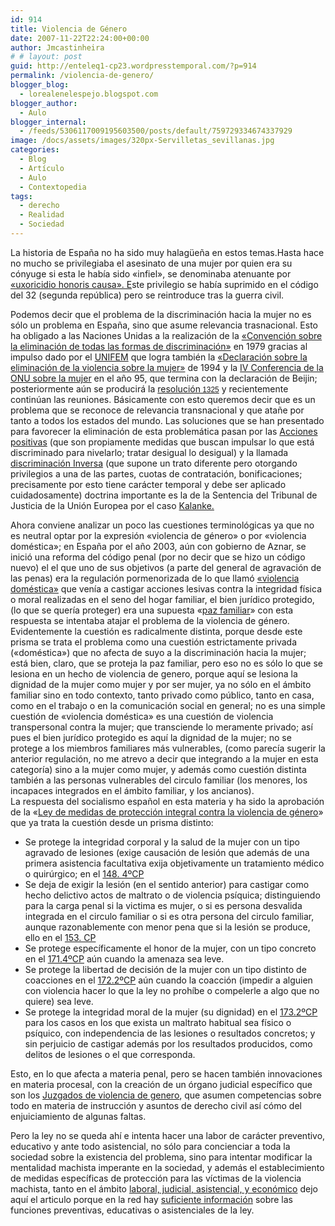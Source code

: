 ```yaml
---
id: 914
title: Violencia de Género
date: 2007-11-22T22:24:00+00:00
author: Jmcastinheira
# # layout: post
guid: http://enteleq1-cp23.wordpresstemporal.com/?p=914
permalink: /violencia-de-genero/
blogger_blog:
  - lorealenelespejo.blogspot.com
blogger_author:
  - Aulo
blogger_internal:
  - /feeds/5306117009195603500/posts/default/759729334674337929
image: /docs/assets/images/320px-Servilletas_sevillanas.jpg
categories:
  - Blog
  - Artículo
  - Aulo
  - Contextopedia
tags:
  - derecho
  - Realidad
  - Sociedad
---
```

La historia de España no ha sido muy halagüeña en estos temas.Hasta hace no mucho se privilegiaba el asesinato de una mujer por quien era su cónyuge si esta le había sido «infiel», se denominaba atenuante por [«uxoricidio honoris causa». E](http://www.ciudadanas.org/documentos/textoCONFERENCIA.pdf)ste privilegio se había suprimido en el código del 32 (segunda república) pero se reintroduce tras la guerra civil.


Podemos decir que el problema de la discriminación hacia la mujer no es sólo un problema en España, sino que asume relevancia trasnacional. Esto ha obligado a las Naciones Unidas a la realización de la [«Convención sobre la eliminación de todas las formas de discriminación»](http://www.unhchr.ch/spanish/html/menu3/b/e1cedaw_sp.htm) en 1979 gracias al impulso dado por el [UNIFEM](http://www.unifem.org/) que logra también la [«Declaración sobre la eliminación de la violencia sobre la mujer»](http://www.unhchr.ch/huridocda/huridoca.nsf/%28Symbol%29/A.RES.48.104.Sp?Opendocument) de 1994 y la [IV Conferencia de la ONU sobre la mujer](http://www.sinexcusas2015.org/un_files/middleframe_files/objetivos/conferencias/Beijin.htm) en el año 95, que termina con la declaración de Beijin; posteriormente aún se producirá la <a href="http://www.peacewomen.org/SP/un/sc/1325.html" class="broken_link" rel="nofollow">resolución<span style=";font-family: Arial,Helvetica,sans-serif; font-size: 85%;"> 1325</span></a> y recientemente continúan las reuniones. Básicamente con esto queremos decir que es un problema que se reconoce de relevancia transnacional y que atañe por tanto a todos los estados del mundo. Las soluciones que se han presentado para favorecer la eliminación de esta problemática pasan por las [Acciones positivas](http://www.equalitaca.org/nuevaitaca/publicaciones/enlaces/2004/54/accionespositivasdido.pdf) (que son propiamente medidas que buscan impulsar lo que está discriminado para nivelarlo; tratar desigual lo desigual) y la llamada [discriminación Inversa](http://blap.infopolis.es/segment.cfm?segment=1228) (que supone un trato diferente pero otorgando privilegios a una de las partes, cuotas de contratación, bonificaciones; precisamente por esto tiene carácter temporal y debe ser aplicado cuidadosamente) doctrina importante es la de la Sentencia del Tribunal de Justicia de la Unión Europea por el caso [Kalanke.](http://blap.infopolis.es/segment.cfm?segment=1221&table_of_contents=1171)

Ahora conviene analizar un poco las cuestiones terminológicas ya que no es neutral optar por la expresión «violencia de género» o por «violencia doméstica»; en España por el año 2003, aún con gobierno de Aznar, se inició una reforma del código penal (por no decir que se hizo un código nuevo) el el que uno de sus objetivos (a parte del general de agravación de las penas) era la regulación pormenorizada de lo que llamó [«violencia doméstica»](http://www.consumer.es/web/es/economia_domestica/2003/03/15/58985.php) que venía a castigar acciones lesivas contra la integridad física o moral realizadas en el seno del hogar familiar, el bien jurídico protegido, (lo que se quería proteger) era una supuesta «[paz familiar](http://www.apfsasturias.org/ap20030930a.pdf)» con esta respuesta se intentaba atajar el problema de la violencia de género. Evidentemente la cuestión es radicalmente distinta, porque desde este prisma se trata el problema como una cuestión estrictamente privada («doméstica») que no afecta de suyo a la discriminación hacia la mujer; está bien, claro, que se proteja la paz familiar, pero eso no es sólo lo que se lesiona en un hecho de violencia de genero, porque aquí se lesiona la dignidad de la mujer como mujer y por ser mujer, ya no sólo en el ámbito familiar sino en todo contexto, tanto privado como público, tanto en casa, como en el trabajo o en la comunicación social en general; no es una simple cuestión de «violencia doméstica» es una cuestión de violencia transpersonal contra la mujer; que transciende lo meramente privado; así pues el bien jurídico protegido es aquí la dignidad de la mujer; no se protege a los miembros familiares más vulnerables, (como parecía sugerir la anterior regulación, no me atrevo a decir que integrando a la mujer en esta categoría) sino a la mujer como mujer, y además como cuestión distinta también a las personas vulnerables del circulo familiar (los menores, los incapaces integrados en el ámbito familiar, y los ancianos).  
La respuesta del socialismo español en esta materia y ha sido la aprobación de la «[Ley de medidas de protección integral contra la violencia de género](http://noticias.juridicas.com/base_datos/Admin/lo1-2004.html)» que ya trata la cuestión desde un prisma distinto:

  * Se protege la integridad corporal y la salud de la mujer con un tipo agravado de lesiones (exige causación de lesión que además de una primera asistencia facultativa exija objetivamente un tratamiento médico o quirúrgico; en el [148. 4ºCP](http://noticias.juridicas.com/base_datos/Penal/lo10-1995.l2t3.html#a148)
  * Se deja de exigir la lesión (en el sentido anterior) para castigar como hecho delictivo actos de maltrato o de violencia psíquica; distinguiendo para la carga penal si la victima es mujer, o si es persona desvalida integrada en el circulo familiar o si es otra persona del circulo familiar, aunque razonablemente con menor pena que si la lesión se produce, ello en el [153. CP](http://noticias.juridicas.com/base_datos/Penal/lo10-1995.l2t3.html#a153)
  * Se protege específicamente el honor de la mujer, con un tipo concreto en el [171.4ºCP](http://noticias.juridicas.com/base_datos/Penal/lo10-1995.l2t6.html#a171) aún cuando la amenaza sea leve.
  * Se protege la libertad de decisión de la mujer con un tipo distinto de coacciones en el [172.2ºCP](http://noticias.juridicas.com/base_datos/Penal/lo10-1995.l2t6.html#a172) aún cuando la coacción (impedir a alguien con violencia hacer lo que la ley no prohíbe o compelerle a algo que no quiere) sea leve.
  * Se protege la integridad moral de la mujer (su dignidad) en el [173.2ºCP](http://noticias.juridicas.com/base_datos/Penal/lo10-1995.l2t7.html#a173) para los casos en los que exista un maltrato habitual sea físico o psíquico, con independencia de las lesiones o resultados concretos; y sin perjuicio de castigar además por los resultados producidos, como delitos de lesiones o el que corresponda.

Esto, en lo que afecta a materia penal, pero se hacen también innovaciones en materia procesal, con la creación de un órgano judicial específico que son los [Juzgados de violencia de genero](http://www.elmundo.es/elmundo/2005/10/18/sociedad/1129625090.html), que asumen competencias sobre todo en materia de instrucción y asuntos de derecho civil así cómo del enjuiciamiento de algunas faltas.

Pero la ley no se queda ahí e intenta hacer una labor de carácter preventivo, educativo y ante todo asistencial, no sólo para concienciar a toda la sociedad sobre la existencia del problema, sino para intentar modificar la mentalidad machista imperante en la sociedad, y además el establecimiento de medidas específicas de protección para las víctimas de la violencia machista, tanto en el ámbito [laboral, judicial, asistencial, y económico](http://imrm.es/UPLOAD/DOCUMENTO/GUIA%20CONTRA%20LA%20VIOLENCIA%20CCOO.pdf) dejo aquí el articulo porque en la red hay [suficiente información](http://www.observatorioviolencia.org/) sobre las funciones preventivas, educativas o asistenciales de la ley.